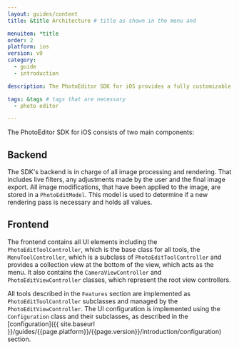 ```yaml
---
layout: guides/content
title: &title Architecture # title as shown in the menu and

menuitem: *title
order: 2
platform: ios
version: v9
category:
  - guide
  - introduction

description: The PhotoEditor SDK for iOS provides a fully customizable UI, a versatile image processing section as well as a powerful rendering engine.

tags: &tags # tags that are necessary
  - photo editor

---
```



The PhotoEditor SDK for iOS consists of two main components:

## Backend

The SDK's backend is in charge of all image processing and rendering. That includes live filters, any adjustments made by the user and the final image export. All image modifications, that have been applied to the image, are stored in a `PhotoEditModel`. This model is used to determine if a new rendering pass is necessary and holds all values.

## Frontend

The frontend contains all UI elements including the `PhotoEditToolController`, which is the base class for all tools, the `MenuToolController`, which is a subclass of `PhotoEditToolController` and provides a collection view at the bottom of the view, which acts as the menu.
It also contains the `CameraViewController` and `PhotoEditViewController` classes, which represent the root view controllers.

All tools described in the `Features` section are implemented as `PhotoEditToolController` subclasses and managed by the `PhotoEditViewController`. The UI configuration is implemented using the `Configuration` class and their subclasses, as described in the [configuration]({{ site.baseurl }}/guides/{{page.platform}}/{{page.version}}/introduction/configuration) section.
